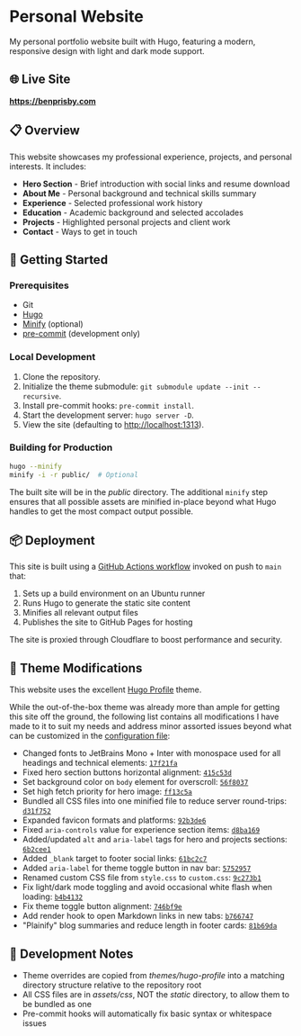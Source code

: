 # Personal Website

My personal portfolio website built with Hugo, featuring a modern, responsive design with light and dark mode support.

## 🌐 Live Site

**<https://benprisby.com>**

## 📋 Overview

This website showcases my professional experience, projects, and personal interests. It includes:

- **Hero Section** - Brief introduction with social links and resume download
- **About Me** - Personal background and technical skills summary
- **Experience** - Selected professional work history
- **Education** - Academic background and selected accolades
- **Projects** - Highlighted personal projects and client work
- **Contact** - Ways to get in touch

## 🚀 Getting Started

### Prerequisites

- Git
- [Hugo](https://gohugo.io/installation/)
- [Minify](https://github.com/tdewolff/minify) (optional)
- [pre-commit](https://pre-commit.com) (development only)

### Local Development

1. Clone the repository.
2. Initialize the theme submodule: `git submodule update --init --recursive`.
3. Install pre-commit hooks: `pre-commit install`.
4. Start the development server: `hugo server -D`.
5. View the site (defaulting to <http://localhost:1313>).

### Building for Production

```bash
hugo --minify
minify -i -r public/  # Optional
```

The built site will be in the *public* directory. The additional `minify` step ensures that all possible assets are
minified in-place beyond what Hugo handles to get the most compact output possible.

## 📦 Deployment

This site is built using a [GitHub Actions workflow](.github/workflows/hugo.yaml) invoked on push to `main` that:

1. Sets up a build environment on an Ubuntu runner
2. Runs Hugo to generate the static site content
3. Minifies all relevant output files
4. Publishes the site to GitHub Pages for hosting

The site is proxied through Cloudflare to boost performance and security.

## 🎨 Theme Modifications

This website uses the excellent [Hugo Profile](https://github.com/gurusabarish/hugo-profile) theme.

While the out-of-the-box theme was already more than ample for getting this site off the ground, the following list
contains all modifications I have made to it to suit my needs and address minor assorted issues beyond what can be
customized in the [configuration file](hugo.yaml):

- Changed fonts to JetBrains Mono + Inter with monospace used for all headings and technical elements:
  [`17f21fa`](https://github.com/benprisby/personal-website/commit/17f21fa5a280352fdd314e4188a999851b4d9757)
- Fixed hero section buttons horizontal alignment:
  [`415c53d`](https://github.com/benprisby/personal-website/commit/415c53d3fddf64eea222e07d2f96ac4791403419)
- Set background color on `body` element for overscroll:
  [`56f8037`](https://github.com/benprisby/personal-website/commit/56f8037492f41c016594452874f00ae3c12b43c3)
- Set high fetch priority for hero image:
  [`ff13c5a`](https://github.com/benprisby/personal-website/commit/ff13c5a8d486d2cd1940527b6e175f09e552f203)
- Bundled all CSS files into one minified file to reduce server round-trips:
  [`d31f752`](https://github.com/benprisby/personal-website/commit/d31f7520dedf8b601812384cb4f9920d7c2ee1ac)
- Expanded favicon formats and platforms:
  [`92b3de6`](https://github.com/benprisby/personal-website/commit/92b3de69583e7e91acf17ba7c64ff5aa772dc2b1)
- Fixed `aria-controls` value for experience section items:
  [`d8ba169`](https://github.com/benprisby/personal-website/commit/d8ba169196605ef9aad36ab57437777a30b00190)
- Added/updated `alt` and `aria-label` tags for hero and projects sections:
  [`6b2cee1`](https://github.com/benprisby/personal-website/commit/6b2cee14017e89a4090cb974ea382baab1ca1d6d)
- Added `_blank` target to footer social links:
  [`61bc2c7`](https://github.com/benprisby/personal-website/commit/61bc2c7ae3433651a9fbf359afb3550ac1eebb14)
- Added `aria-label` for theme toggle button in nav bar:
  [`5752957`](https://github.com/benprisby/personal-website/commit/5752957d7b02054055ca837bcf28fd9004ad057b)
- Renamed custom CSS file from `style.css` to `custom.css`:
  [`9c273b1`](https://github.com/benprisby/personal-website/commit/9c273b18ee9521beaab7fddf5fa807356809d058)
- Fix light/dark mode toggling and avoid occasional white flash when loading:
  [`b4b4132`](https://github.com/benprisby/personal-website/commit/b4b41327dc2ec2cf1f8971f48db3586ede6909fd)
- Fix theme toggle button alignment:
  [`746bf9e`](https://github.com/benprisby/personal-website/commit/746bf9e1e35bfcdd29ab9d2af4bcd355257f5b00)
- Add render hook to open Markdown links in new tabs:
  [`b766747`](https://github.com/benprisby/personal-website/commit/b7667471e0c40d66869baf156a9c641c4bcc0bd7)
- "Plainify" blog summaries and reduce length in footer cards:
  [`81b69da`](https://github.com/benprisby/personal-website/commit/81b69dae19165038c23913aa72a566e479dd91f3)

## 🔧 Development Notes

- Theme overrides are copied from *themes/hugo-profile* into a matching directory structure relative to the repository
  root
- All CSS files are in *assets/css*, NOT the *static* directory, to allow them to be bundled as one
- Pre-commit hooks will automatically fix basic syntax or whitespace issues
